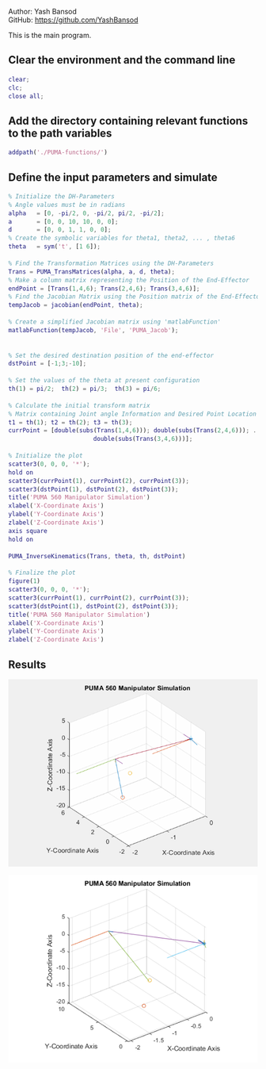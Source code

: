 Author: Yash Bansod  
GitHub: https://github.com/YashBansod  

This is the main program.

## Clear the environment and the command line

```matlab
clear;
clc;
close all;
```

## Add the directory containing relevant functions to the path variables

```matlab
addpath('./PUMA-functions/')
```

## Define the input parameters and simulate

```matlab
% Initialize the DH-Parameters
% Angle values must be in radians
alpha   = [0, -pi/2, 0, -pi/2, pi/2, -pi/2];
a       = [0, 0, 10, 10, 0, 0];
d       = [0, 0, 1, 1, 0, 0];
% Create the symbolic variables for theta1, theta2, ... , theta6
theta   = sym('t', [1 6]);

% Find the Transformation Matrices using the DH-Parameters
Trans = PUMA_TransMatrices(alpha, a, d, theta);
% Make a column matrix representing the Position of the End-Effector
endPoint = [Trans(1,4,6); Trans(2,4,6); Trans(3,4,6)];
% Find the Jacobian Matrix using the Position matrix of the End-Effector
tempJacob = jacobian(endPoint, theta);

% Create a simplified Jacobian matrix using 'matlabFunction'
matlabFunction(tempJacob, 'File', 'PUMA_Jacob');


% Set the desired destination position of the end-effector
dstPoint = [-1;3;-10];

% Set the values of the theta at present configuration
th(1) = pi/2;  th(2) = pi/3;  th(3) = pi/6;

% Calculate the initial transform matrix
% Matrix containing Joint angle Information and Desired Point Location
t1 = th(1); t2 = th(2); t3 = th(3);
currPoint = [double(subs(Trans(1,4,6))); double(subs(Trans(2,4,6))); ...
                        double(subs(Trans(3,4,6)))];

% Initialize the plot
scatter3(0, 0, 0, '*');
hold on
scatter3(currPoint(1), currPoint(2), currPoint(3));
scatter3(dstPoint(1), dstPoint(2), dstPoint(3));
title('PUMA 560 Manipulator Simulation')
xlabel('X-Coordinate Axis')
ylabel('Y-Coordinate Axis')
zlabel('Z-Coordinate Axis')
axis square
hold on

PUMA_InverseKinematics(Trans, theta, th, dstPoint)

% Finalize the plot
figure(1)
scatter3(0, 0, 0, '*');
scatter3(currPoint(1), currPoint(2), currPoint(3));
scatter3(dstPoint(1), dstPoint(2), dstPoint(3));
title('PUMA 560 Manipulator Simulation')
xlabel('X-Coordinate Axis')
ylabel('Y-Coordinate Axis')
zlabel('Z-Coordinate Axis')
```
## Results
![img](./images/results_1.gif)

![img](./images/PUMA_main_01.png)